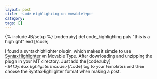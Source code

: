 ```yaml
---
layout: post
title: "Code Highlighting on MovableType"
category:
tags: []
---
```

{% include JB/setup %}
[code:ruby]
def code_highlighting
  puts "this is a highlight"
end
[/code]

I found a <a href="http://blogspot.makotokw.com/portfolio/movabletype/syntaxhighlighter/">syntaxhighlighter plugin</a>, which makes it simple to use <a href="http://alexgorbatchev.com/wiki/SyntaxHighlighter">SyntaxHighlighter</a> on Movable Type. After downloading and unzipping the plugin in your MT directory. Just add the 
[code:ruby]<$MTSyntaxHighlighterInclude$>[/code] tag to your templates and then choose the SyntaxHighlighter format when making a post.